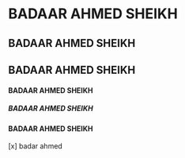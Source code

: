 # BADAAR AHMED SHEIKH

## BADAAR AHMED SHEIKH


## BADAAR AHMED SHEIKH


#### BADAAR AHMED SHEIKH


##### BADAAR AHMED SHEIKH


#### BADAAR AHMED SHEIKH

[x] badar ahmed

